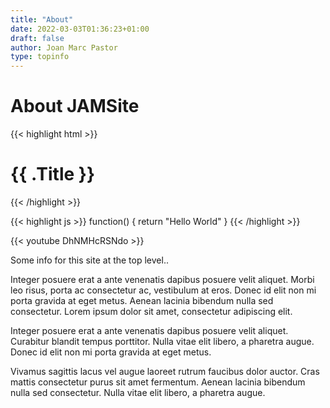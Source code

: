 ```yaml
---
title: "About"
date: 2022-03-03T01:36:23+01:00
draft: false
author: Joan Marc Pastor
type: topinfo
---
```


# About JAMSite

{{< highlight html >}}
<h1 class="post-title" style="color:{{ $titleColor }};" >{{ .Title }}</h1>
<div class="post-line"></div>
{{< /highlight >}}

{{< highlight js >}}
function() {
  return "Hello World"
}
{{< /highlight >}}

{{< youtube DhNMHcRSNdo >}}

Some info for this site at the top level..

Integer posuere erat a ante venenatis dapibus posuere velit aliquet. Morbi leo risus, porta ac consectetur ac, vestibulum at eros. Donec id elit non mi porta gravida at eget metus. Aenean lacinia bibendum nulla sed consectetur. Lorem ipsum dolor sit amet, consectetur adipiscing elit.

Integer posuere erat a ante venenatis dapibus posuere velit aliquet. Curabitur blandit tempus porttitor. Nulla vitae elit libero, a pharetra augue. Donec id elit non mi porta gravida at eget metus.

Vivamus sagittis lacus vel augue laoreet rutrum faucibus dolor auctor. Cras mattis consectetur purus sit amet fermentum. Aenean lacinia bibendum nulla sed consectetur. Nulla vitae elit libero, a pharetra augue.
